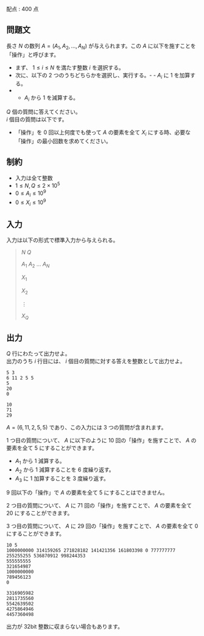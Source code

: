 配点 : $400$ 点

## 問題文

長さ $N$ の数列 $A=(A_1,A_2,\dots,A_N)$ が与えられます。この $A$ に以下を施すことを「操作」と呼びます。

- まず、 $1 \le i \le N$ を満たす整数 $i$ を選択する。
- 次に、以下の $2$ つのうちどちらかを選択し、実行する。-   - $A_i$ に $1$ を加算する。
-   - $A_i$ から $1$ を減算する。

$Q$ 個の質問に答えてください。<br>
$i$ 個目の質問は以下です。

- 「操作」を $0$ 回以上何度でも使って $A$ の要素を全て $X_i$ にする時、必要な「操作」の最小回数を求めてください。

## 制約

- 入力は全て整数
- $1 \le N,Q \le 2 \times 10^5$
- $0 \le A_i \le 10^9$
- $0 \le X_i \le 10^9$

## 入力

入力は以下の形式で標準入力から与えられる。

> $N$ $Q$
> 
> $A_1$ $A_2$ $\dots$ $A_N$
> 
> $X_1$
> 
> $X_2$
> 
> $\vdots$
> 
> $X_Q$

## 出力

$Q$ 行にわたって出力せよ。<br>
出力のうち $i$ 行目には、 $i$ 個目の質問に対する答えを整数として出力せよ。

```input1
5 3
6 11 2 5 5
5
20
0
```

```output1
10
71
29
```

$A=(6,11,2,5,5)$ であり、この入力には $3$ つの質問が含まれます。

$1$ つ目の質問について、 $A$ に以下のように $10$ 回の「操作」を施すことで、 $A$ の要素を全て $5$ にすることができます。

- $A_1$ から $1$ 減算する。
- $A_2$ から $1$ 減算することを $6$ 度繰り返す。
- $A_3$ に $1$ 加算することを $3$ 度繰り返す。

$9$ 回以下の「操作」で $A$ の要素を全て $5$ にすることはできません。

$2$ つ目の質問について、 $A$ に $71$ 回の「操作」を施すことで、 $A$ の要素を全て $20$ にすることができます。

$3$ つ目の質問について、 $A$ に $29$ 回の「操作」を施すことで、 $A$ の要素を全て $0$ にすることができます。

```input2
10 5
1000000000 314159265 271828182 141421356 161803398 0 777777777 255255255 536870912 998244353
555555555
321654987
1000000000
789456123
0
```

```output2
3316905982
2811735560
5542639502
4275864946
4457360498
```

出力が $32$bit 整数に収まらない場合もあります。